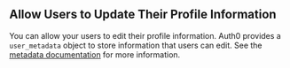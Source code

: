 ## Allow Users to Update Their Profile Information

You can allow your users to edit their profile information. Auth0 provides a `user_metadata` object to store information that users can edit. See the [metadata documentation](/metadata) for more information.

